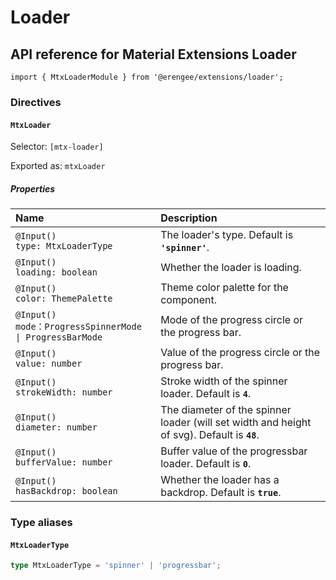 # Loader

## API reference for Material Extensions Loader

`import { MtxLoaderModule } from '@erengee/extensions/loader';`

### Directives

#### `MtxLoader`

Selector: `[mtx-loader]`

Exported as: `mtxLoader`

##### Properties

| Name | Description |
| :--- | :--- |
| `@Input()`<br>`type: MtxLoaderType` | The loader's type. Default is **`'spinner'`**. |
| `@Input()`<br>`loading: boolean` | Whether the loader is loading. |
| `@Input()`<br>`color: ThemePalette` | Theme color palette for the component. |
| `@Input()`<br>`mode：ProgressSpinnerMode \| ProgressBarMode` | Mode of the progress circle or the progress bar. |
| `@Input()`<br>`value: number` | Value of the progress circle or the progress bar. |
| `@Input()`<br>`strokeWidth: number` | Stroke width of the spinner loader. Default is **`4`**. |
| `@Input()`<br>`diameter: number` | The diameter of the spinner loader (will set width and height of svg). Default is **`48`**. |
| `@Input()`<br>`bufferValue: number` | Buffer value of the progressbar loader. Default is **`0`**. |
| `@Input()`<br>`hasBackdrop: boolean` | Whether the loader has a backdrop. Default is **`true`**. |


### Type aliases

#### `MtxLoaderType`

```ts
type MtxLoaderType = 'spinner' | 'progressbar';
```
